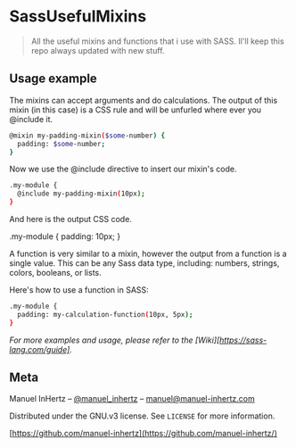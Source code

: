 # SassUsefulMixins

> All the useful mixins and functions that i use with SASS. Il'll keep this repo always updated with new stuff.

## Usage example

The mixins can accept arguments and do calculations. The output of this mixin (in this case) is a CSS rule and will be unfurled where ever you @include it.

```sh
@mixin my-padding-mixin($some-number) {
  padding: $some-number;
}
```

Now we use the @include directive to insert our mixin's code.

```sh
.my-module {
  @include my-padding-mixin(10px);
}
```

And here is the output CSS code.

.my-module {
  padding: 10px;
}

A function is very similar to a mixin, however the output from a function is a single value. This can be any Sass data type, including: numbers, strings, colors, booleans, or lists.

Here's how to use a function in SASS:

```sh
.my-module {
  padding: my-calculation-function(10px, 5px);
}
```

_For more examples and usage, please refer to the [Wiki][https://sass-lang.com/guide]._


## Meta

Manuel InHertz – [@manuel_inhertz](https://twitter.com/manuel_inhertz) – manuel@manuel-inhertz.com

Distributed under the GNU.v3 license. See ``LICENSE`` for more information.

[https://github.com/manuel-inhertz](https://github.com/manuel-inhertz/)
